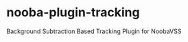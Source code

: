 nooba-plugin-tracking
=====================

Background Subtraction Based Tracking Plugin for NoobaVSS

